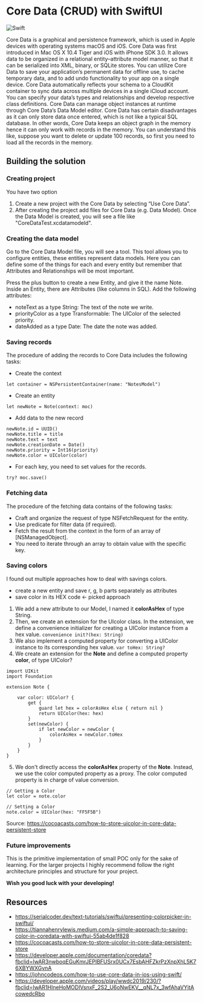 # Core Data (CRUD) with SwiftUI

![Swift](https://img.shields.io/badge/swift-F54A2A?style=for-the-badge&logo=swift&logoColor=white)

Core Data is a graphical and persistence framework, which is used in Apple devices with operating systems macOS and iOS. Core Data was first introduced in Mac OS X 10.4 Tiger and iOS with iPhone SDK 3.0. It allows data to be organized in a relational entity–attribute model manner, so that it can be serialized into XML, binary, or SQLite stores.
You can utilize Core Data to save your application’s permanent data for offline use, to cache temporary data, and to add undo functionality to your app on a single device.
Core Data automatically reflects your schema to a CloudKit container to sync data across multiple devices in a single iCloud account.
You can specify your data’s types and relationships and develop respective class definitions. Core Data can manage object instances at runtime through Core Data’s Data Model editor.
Core Data has certain disadvantages as it can only store data once entered, which is not like a typical SQL database. 
In other words, Core Data keeps an object graph in the memory hence it can only work with records in the memory. You can understand this like, suppose you want to delete or update 100 records, so first you need to load all the records in the memory.

## Building the solution

### Creating project
You have two option
1. Create a new project with the Core Data by selecting “Use Core Data”.
2. After creating the project add files for Core Data (e.g. Data Model).
Once the Data Model is created, you will see a file like "CoreDataTest.xcdatamodeld".

### Creating the data model 
Go to the Core Data Model file, you will see a tool. This tool allows you to configure entities, these entities represent data models.
Here you can define some of the things for each and every entity but remember that Attributes and Relationships will be most important.

Press the plus button to create a new Entity, and give it the name Note. Inside an Entity, there are Attributes (like columns in SQL). Add the following attributes:
- noteText as a type String: The text of the note we write.
- priorityColor as a type Transformable: The UIColor of the selected priority.
- dateAdded as a type Date: The date the note was added.


### Saving records
The procedure of adding the records to Core Data includes the following tasks:
- Create the context
```
let container = NSPersistentContainer(name: "NotesModel")
```
- Create an entity
```
let newNote = Note(context: moc)
```
- Add data to the new record
```
newNote.id = UUID()
newNote.title = title
newNote.text = text
newNote.creationDate = Date()
newNote.priority = Int16(priority)
newNote.color = UIColor(color)
```
- For each key, you need to set values for the records.
```
try? moc.save()
```

### Fetching data
The procedure of the fetching data contains of the following tasks:
- Craft and organize the request of type NSFetchRequest for the entity.
- Use predicate for filter data (if required).
- Fetch the result from the context in the form of an array of [NSManagedObject].
- You need to iterate through an array to obtain value with the specific key.


### Saving colors

I found out multiple approaches how to deal with savings colors. 
- create a new entity and save r, g, b parts separately as attributes 
- save color in its HEX code <- picked approach

1. We add a new attribute to our Model, I named it **colorAsHex** of type String.
2. Then, we create an extension for the UIcolor class. In the extension, we define a convenience initializer for creating a UIColor instance from a hex value. `convenience init?(hex: String)`
3. We also implement a computed property for converting a UIColor instance to its corresponding hex value. `var toHex: String?`
4. We create an extension for the **Note** and define a computed property **color**, of type UIColor?
```
import UIKit
import Foundation

extension Note {

    var color: UIColor? {
        get {
            guard let hex = colorAsHex else { return nil }
            return UIColor(hex: hex)
        }
        set(newColor) {
            if let newColor = newColor {
                colorAsHex = newColor.toHex
            }
        }
    }
}
```

5. We don't directly access the **colorAsHex** property of the **Note**. Instead, we use the color computed property as a proxy. The color computed property is in charge of value conversion.
```
// Getting a Color
let color = note.color

// Setting a Color
note.color = UIColor(hex: "FF5F5B")
```

Source: https://cocoacasts.com/how-to-store-uicolor-in-core-data-persistent-store

### Future improvements 
This is the primitive implementation of small POC only for the sake of learning. For the larger projects I highly recommend follow the right architecture principles and structure for your project.


**Wish you good luck with your developing!**


## Resources 
- https://serialcoder.dev/text-tutorials/swiftui/presenting-colorpicker-in-swiftui/
- https://tiannahenrylewis.medium.com/a-simple-approach-to-saving-color-in-coredata-with-swiftui-55ab4de1f828
- https://cocoacasts.com/how-to-store-uicolor-in-core-data-persistent-store
- https://developer.apple.com/documentation/coredata?fbclid=IwAR3nwboqEGuKmrJEPIBFUSrx0UCx7EsbAHFZkrPzXnpXhL5K76XBYWXGvnA
- https://johncodeos.com/how-to-use-core-data-in-ios-using-swift/
- https://developer.apple.com/videos/play/wwdc2019/230/?fbclid=IwAR1HIneHoMODlVsnxF_2S2_U6oNwEKV__qNL7x_3wfAhaVYjtAcowedcRbo
